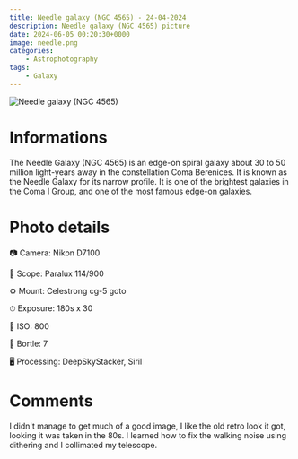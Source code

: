 ```yaml
---
title: Needle galaxy (NGC 4565) - 24-04-2024
description: Needle galaxy (NGC 4565) picture
date: 2024-06-05 00:20:30+0000
image: needle.png
categories:
    - Astrophotography
tags:
    - Galaxy
---
```


![Needle galaxy (NGC 4565)](needle.png)

# Informations

The Needle Galaxy (NGC 4565) is an edge-on spiral galaxy about 30 to 50 million light-years away in the constellation Coma Berenices. It is known as the Needle Galaxy for its narrow profile. It is one of the brightest galaxies in the Coma I Group, and one of the most famous edge-on galaxies.


# Photo details

📷 Camera: Nikon D7100

🔭 Scope: Paralux 114/900

⚙️ Mount: Celestrong cg-5 goto

⏱ Exposure: 180s x 30

🌌 ISO: 800

🌇 Bortle: 7

🖥 Processing: DeepSkyStacker, Siril

# Comments

I didn't manage to get much of a good image, I like the old retro look it got, looking it was taken in the 80s. I learned how to fix the walking noise using dithering and I collimated my telescope.